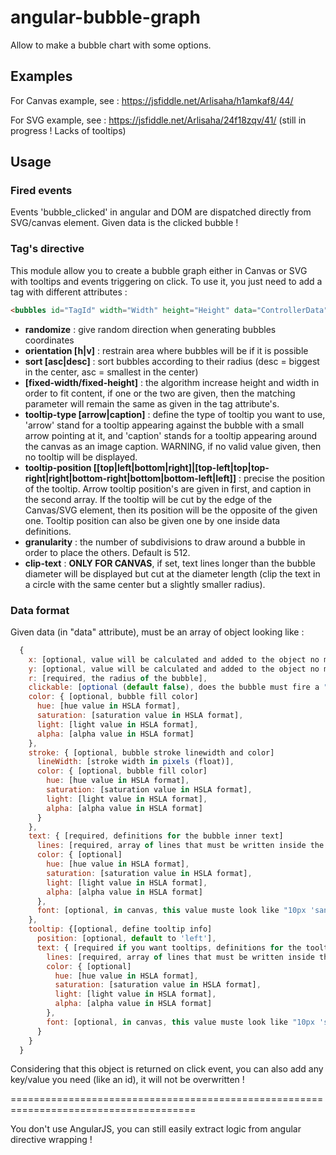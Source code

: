 # angular-bubble-graph
Allow to make a bubble chart with some options.

## Examples

For Canvas example, see : https://jsfiddle.net/Arlisaha/h1amkaf8/44/

For SVG example, see : https://jsfiddle.net/Arlisaha/24f18zqv/41/ (still in progress ! Lacks of tooltips)

## Usage

### Fired events

Events 'bubble_clicked' in angular and DOM are dispatched directly from SVG/canvas element. Given data is the clicked bubble !

### Tag's directive

This module allow you to create a bubble graph either in Canvas or SVG with tooltips and events triggering on click.
To use it, you just need to add a tag with different attributes : 
```html
<bubbles id="TagId" width="Width" height="Height" data="ControllerData" [randomize] [clip-text] [orientation="h"] [sort="desc"] [fixed-width] [tooltip-type="arrow"] [tooltip-position="top"]></bubbles>
```

* **randomize** : give random direction when generating bubbles coordinates
* **orientation [h|v]** : restrain area where bubbles will be if it is possible
* **sort [asc|desc]** : sort bubbles according to their radius (desc = biggest in the center, asc = smallest in the center)
* **[fixed-width/fixed-height]** : the algorithm increase height and width in order to fit content, if one or the two are given, then the matching parameter will remain the same as given in the tag attribute's.
* **tooltip-type [arrow|caption]** : define the type of tooltip you want to use, 'arrow' stand for a tooltip appearing against the bubble with a small arrow pointing at it, and 'caption' stands for a tooltip appearing around the canvas as an image caption. WARNING, if no valid value given, then no tooltip will be displayed.
* **tooltip-position [[top|left|bottom|right]|[top-left|top|top-right|right|bottom-right|bottom|bottom-left|left]]** : precise the position of the tooltip. Arrow tooltip position's are given in first, and caption in the second array. If the tooltip will be cut by the edge of the Canvas/SVG element, then its position will be the opposite of the given one. Tooltip position can also be given one by one inside data definitions.
* **granularity** : the number of subdivisions to draw around a bubble in order to place the others. Default is 512.
* **clip-text** : **ONLY FOR CANVAS**, if set, text lines longer than the bubble diameter will be displayed but cut at the diameter length (clip the text in a circle with the same center but a slightly smaller radius).

### Data format

Given data (in "data" attribute), must be an array of object looking like :

```javascript
  { 
    x: [optional, value will be calculated and added to the object no matter what], 
    y: [optional, value will be calculated and added to the object no matter what], 
    r: [required, the radius of the bubble],
    clickable: [optional (default false), does the bubble must fire a "bubble_clicked" event ?],
    color: { [optional, bubble fill color]
      hue: [hue value in HSLA format], 
      saturation: [saturation value in HSLA format], 
      light: [light value in HSLA format],
      alpha: [alpha value in HSLA format]
    },
    stroke: { [optional, bubble stroke linewidth and color]
      lineWidth: [stroke width in pixels (float)],
      color: { [optional, bubble fill color]
        hue: [hue value in HSLA format], 
        saturation: [saturation value in HSLA format], 
        light: [light value in HSLA format],
        alpha: [alpha value in HSLA format]
      }
    },
    text: { [required, definitions for the bubble inner text]
      lines: [required, array of lines that must be written inside the bubble],
      color: { [optional]
        hue: [hue value in HSLA format], 
        saturation: [saturation value in HSLA format], 
        light: [light value in HSLA format],
        alpha: [alpha value in HSLA format]
      },
      font: [optional, in canvas, this value muste look like "10px 'sans serif'" when in SVG it must be an object like "{size: 10, family: 'sans serif'}"]
    }, 
    tooltip: {[optional, define tooltip info]
      position: [optional, default to 'left'],
      text: { [required if you want tooltips, definitions for the tooltip inner text]
        lines: [required, array of lines that must be written inside the bubble],
        color: { [optional]
          hue: [hue value in HSLA format], 
          saturation: [saturation value in HSLA format], 
          light: [light value in HSLA format],
          alpha: [alpha value in HSLA format]
        },
        font: [optional, in canvas, this value muste look like "10px 'sans serif'" when in SVG it must be an object like "{size: 10, family: 'sans serif'}"]
      }
    }
  }
```
Considering that this object is returned on click event, you can also add any key/value you need (like an id), it will not be overwritten !

======================================================================================

You don't use AngularJS, you  can still easily extract logic from angular directive wrapping !
